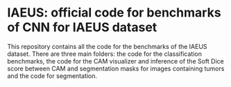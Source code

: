 # IAEUS: official code for benchmarks of CNN for IAEUS dataset
This repository contains all the code for the benchmarks of the IAEUS dataset. 
There are three main folders: the code for the classification benchmarks, the code for the CAM visualizer and inference of the Soft Dice score between CAM and segmentation masks for images containing tumors and the code for segmentation. 
